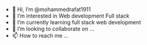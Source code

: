 - 👋 Hi, I’m @mohammedrafat1911
- 👀 I’m interested in Web development Full stack
- 🌱 I’m currently learning full stack web development
- 💞️ I’m looking to collaborate on ...
- 📫 How to reach me ...

<!---
mohammedrafat1911/mohammedrafat1911 is a ✨ special ✨ repository because its `README.md` (this file) appears on your GitHub profile.
You can click the Preview link to take a look at your changes.
--->
